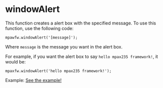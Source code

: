 # windowAlert
This function creates a alert box with the specified message. To use this function, use the following code:

`mpawfw.windowAlert('[message]');`

Where `message` is the message you want in the alert box.

For example, if you want the alert box to say `hello mpax235 framework!`, it would be:

`mpaxfw.windowAlert('hello mpax235 framework!');`

Example: <a href="documentation/functions/examples/windowAlert/windowAlert.html">See the example!</a>